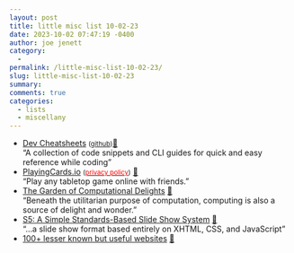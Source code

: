 ```yaml
---
layout: post
title: little misc list 10-02-23
date: 2023-10-02 07:47:19 -0400
author: joe jenett
category:
  - 
permalink: /little-misc-list-10-02-23/
slug: little-misc-list-10-02-23
summary: 
comments: true
categories:
  - lists
  - miscellany
---
```

<ul class="links">
	<li><a title="Dev Cheatsheets" href="https://michaelcurrin.github.io/dev-cheatsheets/">Dev Cheatsheets</a> <small>(<a href="https://github.com/MichaelCurrin/dev-cheatsheets">github</a>)</small><a href="https://pinboard.in/u:tdjones">📌</a><br>“A collection of code snippets and CLI guides for quick and easy reference while coding”</li>
	<li><a title="PlayingCards.io Virtual Tabletop" href="https://playingcards.io/">PlayingCards.io</a> <small>(<a href="https://playingcards.io/privacy-policy"><span style="color:red;">privacy policy</span></a>)</small> <a href="https://pinboard.in/u:perich">📌</a><br>“Play any tabletop game online with friends.”</li>
<li><a title="The Garden of Computational Delights" href="https://arbesman.net/computationaldelights/">The Garden of Computational Delights</a> <a href="https://pinboard.in/u:philapple">📌</a><br>“Beneath the utilitarian purpose of computation, computing is also a source of delight and wonder.”</li>
	<li><a title="S5: A Simple Standards-Based Slide Show System" href="https://meyerweb.com/eric/tools/s5/">S5: A Simple Standards-Based Slide Show System</a> <a href="https://pinboard.in/u:david256">📌</a><br>“...a slide show format based entirely on XHTML, CSS, and JavaScript”</li>
	<li><a title="100+ lesser known but useful websites" href="https://platinuminch24.notion.site/platinuminch24/100-lesser-known-but-useful-websites-78a9949a56fa422997a76f5331da02c9">100+ lesser known but useful websites</a> <a href="https://pinboard.in/u:zero1infinity">📌</a></li>
</ul>

<a href="https://brid.gy/publish/mastodon"></a>